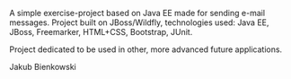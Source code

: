 A simple exercise-project based on Java EE made for sending e-mail messages.
Project built on JBoss/Wildfly, technologies used:
Java EE, JBoss, Freemarker, HTML+CSS, Bootstrap, JUnit. 

Project dedicated to be used in other, more advanced future applications.

Jakub Bienkowski